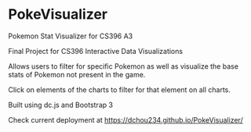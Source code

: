 # PokeVisualizer
Pokemon Stat Visualizer for CS396 A3

Final Project for CS396 Interactive Data Visualizations

Allows users to filter for specific Pokemon as well as visualize the base stats of Pokemon not present in the game.

Click on elements of the charts to filter for that element on all charts.

Built using dc.js and Bootstrap 3

Check current deployment at https://dchou234.github.io/PokeVisualizer/ 
